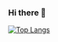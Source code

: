 ### Hi there 👋


[![Top Langs](https://github-readme-stats.vercel.app/api/top-langs/?username=stan0618&layout=compact&theme=onedark&hide=jupyter%20notebook,makefile)](https://github.com/anuraghazra/github-readme-stats)

<!--
**stan0618/stan0618** is a ✨ _special_ ✨ repository because its `README.md` (this file) appears on your GitHub profile.

Here are some ideas to get you started:

- 🔭 I’m currently working on ...
- 🌱 I’m currently learning ...
- 👯 I’m looking to collaborate on ...
- 🤔 I’m looking for help with ...
- 💬 Ask me about ...
- 📫 How to reach me: ...
- 😄 Pronouns: ...
- ⚡ Fun fact: ...
-->
